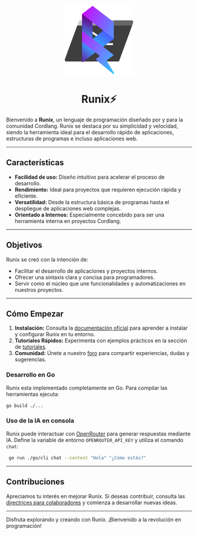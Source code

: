 <p align="center">
    <img src="./assets/Runix.svg" alt="icon" width="190" height="190" />
</p>

<h1 align="center">Runix⚡</h1>

Bienvenido a **Runix**, un lenguaje de programación diseñado por y para la comunidad Cordlang. Runix se destaca por su simplicidad y velocidad, siendo la herramienta ideal para el desarrollo rápido de aplicaciones, estructuras de programas e incluso aplicaciones web.

---

## Características

- **Facilidad de uso:** Diseño intuitivo para acelerar el proceso de desarrollo.
- **Rendimiento:** Ideal para proyectos que requieren ejecución rápida y eficiente.
- **Versatilidad:** Desde la estructura básica de programas hasta el despliegue de aplicaciones web complejas.
- **Orientado a Internos:** Especialmente concebido para ser una herramienta interna en proyectos Cordlang.

---

## Objetivos

Runix se creó con la intención de:

- Facilitar el desarrollo de aplicaciones y proyectos internos.
- Ofrecer una sintaxis clara y concisa para programadores.
- Servir como el núcleo que une funcionalidades y automatizaciones en nuestros proyectos.

---

## Cómo Empezar

1. **Instalación:** Consulta la [documentación oficial](#) para aprender a instalar y configurar Runix en tu entorno.
2. **Tutoriales Rápidos:** Experimenta con ejemplos prácticos en la sección de [tutoriales](#).
3. **Comunidad:** Únete a nuestro [foro](#) para compartir experiencias, dudas y sugerencias.

### Desarrollo en Go

Runix esta implementado completamente en Go. Para compilar las herramientas ejecuta:

```bash
go build ./...
```
### Uso de la IA en consola

Runix puede interactuar con [OpenRouter](https://openrouter.ai) para generar respuestas mediante IA. Define la variable de entorno `OPENROUTER_API_KEY` y utiliza el comando `chat`:

```bash
 go run ./go/cli chat --context "Hola" "¿Cómo estás?"
```


---

## Contribuciones

Apreciamos tu interés en mejorar Runix. Si deseas contribuir, consulta las [directrices para colaboradores](#) y comienza a desarrollar nuevas ideas.

---

Disfruta explorando y creando con Runix. ¡Bienvenido a la revolución en programación!

